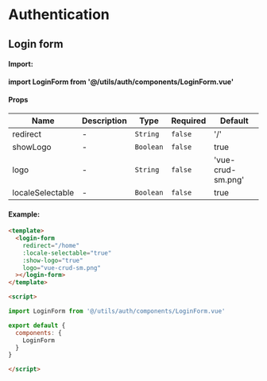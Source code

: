 # Authentication

## Login form

#### Import:
**import LoginForm from '@/utils/auth/components/LoginForm.vue'**

#### Props

<!-- @vuese:login:props:start -->
|Name|Description|Type|Required|Default|
|---|---|---|---|---|
|redirect|-|`String`|`false`|'/'|
|showLogo|-|`Boolean`|`false`|true|
|logo|-|`String`|`false`|'vue-crud-sm.png'|
|localeSelectable|-|`Boolean`|`false`|true|

<!-- @vuese:login:props:end -->

#### Example:

``` html
<template>
  <login-form
    redirect="/home"
    :locale-selectable="true"
    :show-logo="true"
    logo="vue-crud-sm.png"
  ></login-form>
</template>

<script>

import LoginForm from '@/utils/auth/components/LoginForm.vue'

export default {
  components: {
    LoginForm
  }
}

</script>
```
